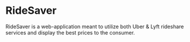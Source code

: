 # RideSaver
RideSaver is a web-application meant to utilize both Uber &amp; Lyft rideshare services and display the best prices to the consumer.

